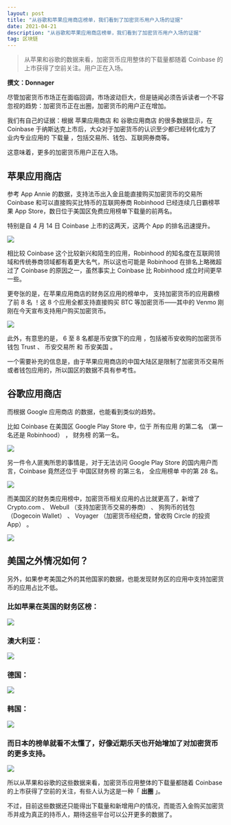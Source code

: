 ```yaml
---
layout: post
title: "从谷歌和苹果应用商店榜单，我们看到了加密货币用户入场的证据"
date: 2021-04-21
description: "从谷歌和苹果应用商店榜单，我们看到了加密货币用户入场的证据"
tag: 区块链
---   
```


> 从苹果和谷歌的数据来看，加密货币应用整体的下载量都随着 Coinbase 的上市获得了空前关注。用户正在入场。

__撰文：Donnager__

尽管加密货币市场正在面临回调，市场波动巨大，但是链闻必须告诉读者一个不容忽视的趋势：加密货币正在出圈，加密货币的用户正在增加。

我们有自己的证据：根据 苹果应用商店 和 谷歌应用商店 的很多数据显示，在 Coinbase 于纳斯达克上市后，大众对于加密货币的认识至少都已经转化成为了 业内专业应用的 下载量 ，包括交易所、钱包、互联网券商等。

这意味着，更多的加密货币用户正在入场。

## 苹果应用商店
参考 App Annie 的数据，支持法币出入金且能直接购买加密货币的交易所 Coinbase 和可以直接购买比特币的互联网券商 Robinhood 已经连续几日霸榜苹果 App Store，数日位于美国区免费应用榜单下载量的前两名。

特别是自 4 月 14 日 Coinbase 上市的这两天，这两个 App 的排名迅速提升。

![](/images/posts/bc/0421.01.jpg)

相比较 Coinbase 这个比较新兴和陌生的应用，Robinhood 的知名度在互联网领域和传统券商领域都有着更大名气，所以这也可能是 Robinhood 在排名上略微超过了 Coinbase 的原因之一，虽然事实上 Coinbase 比 Robinhood 成立时间更早一些。

更夸张的是，在苹果应用商店的财务区应用的榜单中， 支持加密货币的应用霸榜了前 8 名 ！这 8 个应用全都支持直接购买 BTC 等加密货币——其中的 Venmo 刚刚在今天宣布支持用户购买加密货币。

![](/images/posts/bc/0421.02.jpg)

此外，有意思的是， 6 至 8 名都是币安旗下的应用 ，包括被币安收购的加密货币钱包 Trust 、 币安交易所 和 币安美国 。

一个需要补充的信息是，由于苹果应用商店的中国大陆区是限制了加密货币交易所或者钱包应用的，所以国区的数据不具有参考性。

## 谷歌应用商店
而根据 Google 应用商店 的数据，也能看到类似的趋势。

比如 Coinbase 在美国区 Google Play Store 中，位于 所有应用 的第二名 （第一名还是 Robinhood） ， 财务榜 的第一名。

![](/images/posts/bc/0421.03.jpg)

另一件令人匪夷所思的事情是，对于无法访问 Google Play Store 的国内用户而言，Coinbase 竟然还位于 中国区财务榜 的第三名， 全应用榜单 中的第 28 名。

![](/images/posts/bc/0421.04.jpg)

而美国区的财务类应用榜中，加密货币相关应用的占比就更高了，新增了 Crypto.com 、 Webull （支持加密货币交易的券商） 、 狗狗币的钱包 （Dogecoin Wallet） 、 Voyager （加密货币经纪商，曾收购 Circle 的投资 App） 。

![](/images/posts/bc/0421.05.jpg)

## 美国之外情况如何？
另外，如果参考美国之外的其他国家的数据，也能发现财务区的应用中支持加密货币的应用占比不低。

### 比如苹果在英国的财务区榜：

![](/images/posts/bc/0421.06.jpg)

### 澳大利亚：

![](/images/posts/bc/0421.07.jpg)

### 德国：

![](/images/posts/bc/0421.08.jpg)

### 韩国：

![](/images/posts/bc/0421.09.jpg)

### 而日本的榜单就看不太懂了，好像近期乐天也开始增加了对加密货币的更多支持。

![](/images/posts/bc/0421.10.jpg)

所以从苹果和谷歌的这些数据来看，加密货币应用整体的下载量都随着 Coinbase 的上市获得了空前的关注，有些人认为这是一种「 __出圈__ 」。

不过，目前这些数据还只能得出下载量和新增用户的情况，而能否入金购买加密货币并成为真正的持币人，期待这些平台可以公开更多的数据了。
